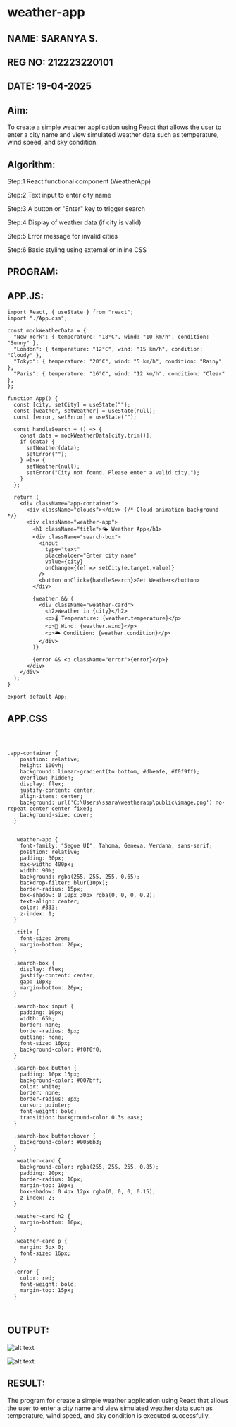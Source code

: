 # weather-app
## NAME: SARANYA S.
## REG NO: 212223220101
## DATE: 19-04-2025

## Aim:
To create a simple weather application using React that allows the user to enter a city name and view simulated weather data such as temperature, wind speed, and sky condition.

## Algorithm:
Step:1
React functional component (WeatherApp)

Step:2
Text input to enter city name

Step:3
A button or "Enter" key to trigger search

Step:4
Display of weather data (if city is valid)

Step:5
Error message for invalid cities

Step:6
Basic styling using external or inline CSS

## PROGRAM:

## APP.JS:

```
import React, { useState } from "react";
import "./App.css"; 

const mockWeatherData = {
  "New York": { temperature: "18°C", wind: "10 km/h", condition: "Sunny" },
  "London": { temperature: "12°C", wind: "15 km/h", condition: "Cloudy" },
  "Tokyo": { temperature: "20°C", wind: "5 km/h", condition: "Rainy" },
  "Paris": { temperature: "16°C", wind: "12 km/h", condition: "Clear" },
};

function App() {
  const [city, setCity] = useState("");
  const [weather, setWeather] = useState(null);
  const [error, setError] = useState("");

  const handleSearch = () => {
    const data = mockWeatherData[city.trim()];
    if (data) {
      setWeather(data);
      setError("");
    } else {
      setWeather(null);
      setError("City not found. Please enter a valid city.");
    }
  };

  return (
    <div className="app-container">
      <div className="clouds"></div> {/* Cloud animation background */}
      <div className="weather-app">
        <h1 className="title">🌤 Weather App</h1>
        <div className="search-box">
          <input
            type="text"
            placeholder="Enter city name"
            value={city}
            onChange={(e) => setCity(e.target.value)}
          />
          <button onClick={handleSearch}>Get Weather</button>
        </div>

        {weather && (
          <div className="weather-card">
            <h2>Weather in {city}</h2>
            <p>🌡 Temperature: {weather.temperature}</p>
            <p>💨 Wind: {weather.wind}</p>
            <p>🌥 Condition: {weather.condition}</p>
          </div>
        )}

        {error && <p className="error">{error}</p>}
      </div>
    </div>
  );
}

export default App;
```

## APP.CSS

```


  
.app-container {
    position: relative;
    height: 100vh;
    background: linear-gradient(to bottom, #dbeafe, #f0f9ff);
    overflow: hidden;
    display: flex;
    justify-content: center;
    align-items: center;
    background: url('C:\Users\ssara\weatherapp\public\image.png') no-repeat center center fixed;
    background-size: cover;
  }
  
  
  .weather-app {
    font-family: "Segoe UI", Tahoma, Geneva, Verdana, sans-serif;
    position: relative;
    padding: 30px;
    max-width: 400px;
    width: 90%;
    background: rgba(255, 255, 255, 0.65);
    backdrop-filter: blur(10px);
    border-radius: 15px;
    box-shadow: 0 10px 30px rgba(0, 0, 0, 0.2);
    text-align: center;
    color: #333;
    z-index: 1;
  }
  
  .title {
    font-size: 2rem;
    margin-bottom: 20px;
  }
  
  .search-box {
    display: flex;
    justify-content: center;
    gap: 10px;
    margin-bottom: 20px;
  }
  
  .search-box input {
    padding: 10px;
    width: 65%;
    border: none;
    border-radius: 8px;
    outline: none;
    font-size: 16px;
    background-color: #f0f0f0;
  }
  
  .search-box button {
    padding: 10px 15px;
    background-color: #007bff;
    color: white;
    border: none;
    border-radius: 8px;
    cursor: pointer;
    font-weight: bold;
    transition: background-color 0.3s ease;
  }
  
  .search-box button:hover {
    background-color: #0056b3;
  }
  
  .weather-card {
    background-color: rgba(255, 255, 255, 0.85);
    padding: 20px;
    border-radius: 10px;
    margin-top: 10px;
    box-shadow: 0 4px 12px rgba(0, 0, 0, 0.15);
    z-index: 2;
  }
  
  .weather-card h2 {
    margin-bottom: 10px;
  }
  
  .weather-card p {
    margin: 5px 0;
    font-size: 16px;
  }
  
  .error {
    color: red;
    font-weight: bold;
    margin-top: 15px;
  }
 
  
  ```
## OUTPUT:

![alt text](<Screenshot (121).png>)

 ![alt text](<Screenshot (120).png>)

 ## RESULT:

 The program for create a simple weather application using React that allows the user to enter a city name and view simulated weather data such as temperature, wind speed, and sky condition is executed successfully.
